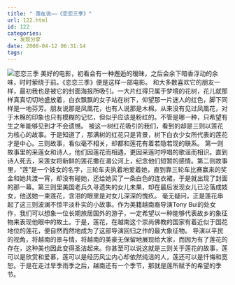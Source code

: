 ```yaml
---
title: " 莲在说——《恋恋三季》"
url: 122.html
id: 122
categories:
  - 发现分享
date: 2008-04-12 06:31:14
tags:
---
```


![恋恋三季](../../../images/2008/04/s1498492.jpg) 美好的电影，初看会有一种邂逅的暧昧，之后会余下暗香浮动的余味，时时萦绕于前。《恋恋三季》便是这样一部电影。 和大多数喜欢它的朋友一样，最初我也是被它的封面海报所吸引。一大片红得只属于梦境的花树，花儿就那样真真切切地盛放着，白衣飘飘的女子站在树下，仰望那一片迷人的红色，脚下同样是一地芬芳。朋友说那是凤凰花，也有人说那是木棉。从来没有见过凤凰花，对于木棉的印象也只有模糊的记忆，但似乎应该是粉红的。不管是哪一种，只希望有生之年能够见到才不会遗憾。 被这一树红花吸引的我们，看到的却是三则以莲花为核心的故事。于是知道了，那满树的红花只是背景，树下白衣少女所代表的莲花才是中心。三则故事，看似毫不相关，却都和莲花有着若隐若现的联系。 第一则故事里的采莲女和诗人，他们因莲花而相遇，更因采莲时哼唱的歌谣而相识。直到诗人死去，采莲女将新鲜的莲花撒在湄公河上，纪念他们短暂的感情。第二则故事里，“莲”是一个妓女的名字，三轮车夫执着地爱着她，直到靠三轮车比赛赢来的奖金和她共渡一宵，却没有碰她，还给她买了一条白色的连衣裙，于是就出现了封面的那一幕。第三则里美国老兵久寻遗失的女儿未果，却在最后发现女儿已沦落成妓女，他送她一束莲花，含泪的眼里是对女儿深深的愧疚。 毫无疑问，正是莲花串起了这三则波澜不惊平淡朴实的小故事。作为美籍越南裔导演Tony Bui的处女作，我们可以想象一位长期旅居国外的游子，一定希望以一种能够代表故乡的象征物来表现他眼中的故土。于是，莲花，在越南这个崇尚佛教的国家有着近似于国花地位的莲花，便自然而然地成为了这部导演回归之作的最大象征物。 导演以平民的视角，将越南的景与情，将越南的美豪无保留地展现给大家，而因为有了莲花的存在，这种美也因此变得圣洁起来。你甚至可以说这就是三则关于莲花的故事，莲可以是欣赏和爱慕，莲可以是经历风尘内心却依然纯洁的人，莲还可以是忏悔和宽恕。于是在走过旱季雨季之后，越南还有一个季节，那就是莲所赋予的希望的季节。